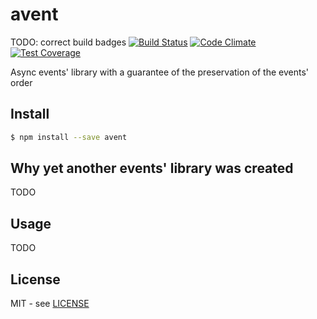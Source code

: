 # avent

TODO: correct build badges
[![Build Status](https://semaphoreapp.com/api/v1/projects/5f3fd517-c88d-474a-9f4d-07f0a37855ce/326765/badge.png)](https://semaphoreapp.com/vic/gulp-benchmark) [![Code Climate](https://codeclimate.com/github/VicNumber21/gulp-benchmark/badges/gpa.svg)](https://codeclimate.com/github/VicNumber21/gulp-benchmark) [![Test Coverage](https://codeclimate.com/github/VicNumber21/gulp-benchmark/badges/coverage.svg)](https://codeclimate.com/github/VicNumber21/gulp-benchmark)

Async events' library with a guarantee of the preservation of the events' order

## Install

```bash
$ npm install --save avent
```

## Why yet another events' library was created

TODO

## Usage

TODO

## License

MIT - see [LICENSE](https://raw.githubusercontent.com/VicNumber21/avent/master/LICENSE)
